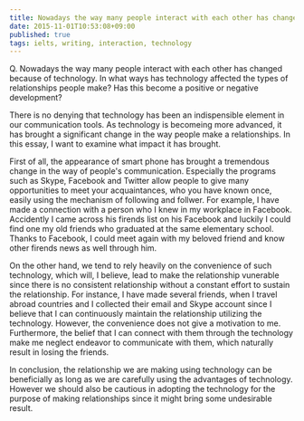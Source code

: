 ```yaml
---
title: Nowadays the way many people interact with each other has changed because of technology.
date: 2015-11-01T10:53:08+09:00
published: true
tags: ielts, writing, interaction, technology
---
```



Q. Nowadays the way many people interact with each other has changed because of technology.
In what ways has technology affected the types of relationships people make?
Has this become a positive or negative development?


There is no denying that technology has been an indispensible element in our communication tools. As technology is becomeing more advanced, it has brought a significant change in the way people make a relationships. In this essay, I want to examine what impact it has brought.

First of all, the appearance of smart phone has brought a tremendous change in the way of people's communication.  Especially the programs such as Skype, Facebook and Twitter allow people to give many opportunities to meet your acquaintances, who you have known once, easily using the mechanism of following and follwer. For example, I have made a connection with a person who I knew in my workplace in Facebook. Accidently I came across his firends list on his Facebook and luckily I could find one my old friends who graduated at the same elementary school. Thanks to Facebook, I could meet again with my beloved friend and know other firends news as well through him.

On the other hand, we tend to rely heavily on the convenience of such technology, which will, I believe, lead to make the relationship vunerable since there is no consistent relationship without a constant effort to sustain the relationship. For instance, I have made several friends, when I travel abroad countries and I collected their email and Skype account since I believe that I can continuously maintain the relationship utilizing the technology. However, the convenience does not give a motivation to me. Furthermore, the belief that I can connect with them through the technology make me neglect endeavor to communicate with them, which naturally result in losing the friends.

In conclusion, the relationship we are making using technology can be beneficially as long as we are carefully using the advantages of technology. However we should also be cautious in adopting the technology for the purpose of making relationships since it might bring some undesirable result.

